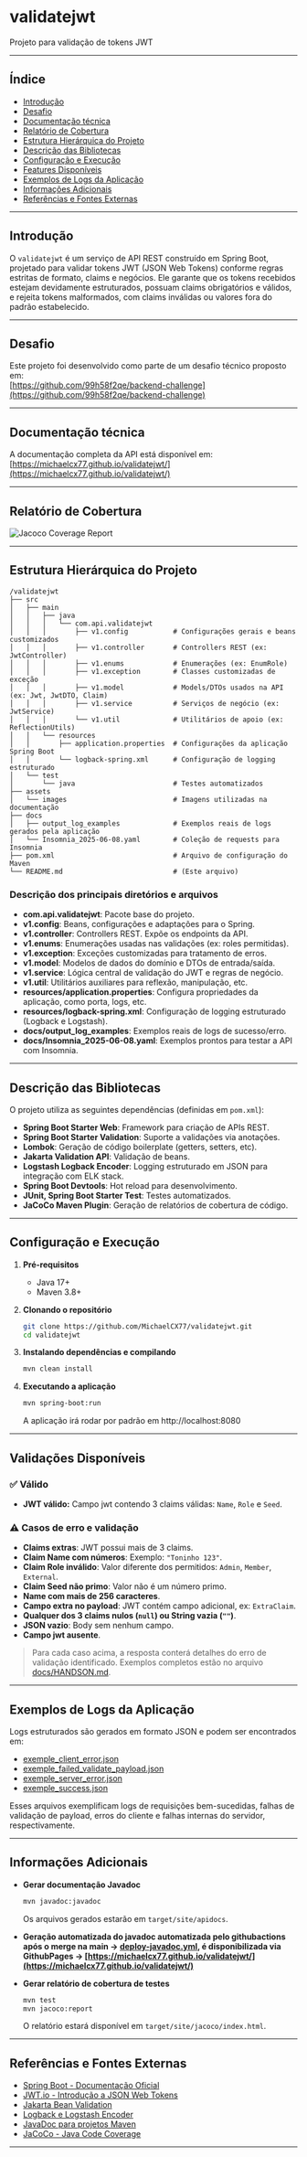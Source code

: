 # validatejwt

Projeto para validação de tokens JWT

---

## Índice

- [Introdução](#introdução)
- [Desafio](#desafio)
- [Documentação técnica](#documentação-técnica)
- [Relatório de Cobertura](#relatório-de-cobertura)
- [Estrutura Hierárquica do Projeto](#estrutura-hierárquica-do-projeto)
- [Descrição das Bibliotecas](#descrição-das-bibliotecas)
- [Configuração e Execução](#configuração-e-execução)
- [Features Disponíveis](#features-disponíveis)
- [Exemplos de Logs da Aplicação](#exemplos-de-logs-da-aplicação)
- [Informações Adicionais](#informações-adicionais)
- [Referências e Fontes Externas](#referências-e-fontes-externas)

---

## Introdução

O `validatejwt` é um serviço de API REST construído em Spring Boot, projetado para validar tokens JWT (JSON Web Tokens) conforme regras estritas de formato, claims e negócios. Ele garante que os tokens recebidos estejam devidamente estruturados, possuam claims obrigatórios e válidos, e rejeita tokens malformados, com claims inválidas ou valores fora do padrão estabelecido.

---

## Desafio

Este projeto foi desenvolvido como parte de um desafio técnico proposto em:  
[https://github.com/99h58f2qe/backend-challenge](https://github.com/99h58f2qe/backend-challenge)

---

## Documentação técnica

A documentação completa da API está disponível em:  
[https://michaelcx77.github.io/validatejwt/](https://michaelcx77.github.io/validatejwt/)

---

## Relatório de Cobertura

![Jacoco Coverage Report](assets/images/jacoco_coverage_report.jpg)

---

## Estrutura Hierárquica do Projeto

```
/validatejwt
├── src
│   ├── main
│   │   ├── java
│   │   │   └── com.api.validatejwt
│   │   │       ├── v1.config           # Configurações gerais e beans customizados
│   │   │       ├── v1.controller       # Controllers REST (ex: JwtController)
│   │   │       ├── v1.enums            # Enumerações (ex: EnumRole)
│   │   │       ├── v1.exception        # Classes customizadas de exceção
│   │   │       ├── v1.model            # Models/DTOs usados na API (ex: Jwt, JwtDTO, Claim)
│   │   │       ├── v1.service          # Serviços de negócio (ex: JwtService)
│   │   │       └── v1.util             # Utilitários de apoio (ex: ReflectionUtils)
│   │   └── resources
│   │       ├── application.properties  # Configurações da aplicação Spring Boot
│   │       └── logback-spring.xml      # Configuração de logging estruturado
│   └── test
│       └── java                        # Testes automatizados
├── assets
│   └── images                          # Imagens utilizadas na documentação
├── docs
│   ├── output_log_examples             # Exemplos reais de logs gerados pela aplicação
│   └── Insomnia_2025-06-08.yaml        # Coleção de requests para Insomnia
├── pom.xml                             # Arquivo de configuração do Maven
└── README.md                           # (Este arquivo)
```

### Descrição dos principais diretórios e arquivos

- **com.api.validatejwt**: Pacote base do projeto.
- **v1.config**: Beans, configurações e adaptações para o Spring.
- **v1.controller**: Controllers REST. Expõe os endpoints da API.
- **v1.enums**: Enumerações usadas nas validações (ex: roles permitidas).
- **v1.exception**: Exceções customizadas para tratamento de erros.
- **v1.model**: Modelos de dados do domínio e DTOs de entrada/saída.
- **v1.service**: Lógica central de validação do JWT e regras de negócio.
- **v1.util**: Utilitários auxiliares para reflexão, manipulação, etc.
- **resources/application.properties**: Configura propriedades da aplicação, como porta, logs, etc.
- **resources/logback-spring.xml**: Configuração de logging estruturado (Logback e Logstash).
- **docs/output_log_examples**: Exemplos reais de logs de sucesso/erro.
- **docs/Insomnia_2025-06-08.yaml**: Exemplos prontos para testar a API com Insomnia.

---

## Descrição das Bibliotecas

O projeto utiliza as seguintes dependências (definidas em `pom.xml`):

- **Spring Boot Starter Web**: Framework para criação de APIs REST.
- **Spring Boot Starter Validation**: Suporte a validações via anotações.
- **Lombok**: Geração de código boilerplate (getters, setters, etc).
- **Jakarta Validation API**: Validação de beans.
- **Logstash Logback Encoder**: Logging estruturado em JSON para integração com ELK stack.
- **Spring Boot Devtools**: Hot reload para desenvolvimento.
- **JUnit, Spring Boot Starter Test**: Testes automatizados.
- **JaCoCo Maven Plugin**: Geração de relatórios de cobertura de código.

---

## Configuração e Execução

1. **Pré-requisitos**
   - Java 17+
   - Maven 3.8+

2. **Clonando o repositório**
   ```bash
   git clone https://github.com/MichaelCX77/validatejwt.git
   cd validatejwt
   ```

3. **Instalando dependências e compilando**
   ```bash
   mvn clean install
   ```

4. **Executando a aplicação**
   ```bash
   mvn spring-boot:run
   ```
   A aplicação irá rodar por padrão em http://localhost:8080

---

## Validações Disponíveis

### ✅ Válido  
- **JWT válido:** Campo jwt contendo 3 claims válidas: `Name`, `Role` e `Seed`.  

### ⚠️ Casos de erro e validação
- **Claims extras**: JWT possui mais de 3 claims.
- **Claim Name com números**: Exemplo: `"Toninho 123"`.
- **Claim Role inválido**: Valor diferente dos permitidos: `Admin`, `Member`, `External`.
- **Claim Seed não primo**: Valor não é um número primo.
- **Name com mais de 256 caracteres**.
- **Campo extra no payload**: JWT contém campo adicional, ex: `ExtraClaim`.
- **Qualquer dos 3 claims nulos (`null`) ou String vazia (`""`)**.
- **JSON vazio**: Body sem nenhum campo.
- **Campo jwt ausente**.

> Para cada caso acima, a resposta conterá detalhes do erro de validação identificado. Exemplos completos estão no arquivo [docs/HANDSON.md](docs/HANDSON.md).

---

## Exemplos de Logs da Aplicação

Logs estruturados são gerados em formato JSON e podem ser encontrados em:

- [exemple_client_error.json](docs/output_log_examples/exemple_client_error.json)  
- [exemple_failed_validate_payload.json](docs/output_log_examples/exemple_failed_validate_payload.json)  
- [exemple_server_error.json](docs/output_log_examples/exemple_server_error.json)  
- [exemple_success.json](docs/output_log_examples/exemple_success.json)  

Esses arquivos exemplificam logs de requisições bem-sucedidas, falhas de validação de payload, erros do cliente e falhas internas do servidor, respectivamente.

---

## Informações Adicionais

- **Gerar documentação Javadoc**
  ```bash
  mvn javadoc:javadoc
  ```
  Os arquivos gerados estarão em `target/site/apidocs`.
- **Geração automatizada do javadoc automatizada pelo githubactions após o merge na main -> [deploy-javadoc.yml](.github/workflows/deploy-javadoc.yml), é disponibilizada via GithubPages -> [https://michaelcx77.github.io/validatejwt/](https://michaelcx77.github.io/validatejwt/)**

- **Gerar relatório de cobertura de testes**
  ```bash
  mvn test
  mvn jacoco:report
  ```
  O relatório estará disponível em `target/site/jacoco/index.html`.

---

## Referências e Fontes Externas

- [Spring Boot - Documentação Oficial](https://spring.io/projects/spring-boot)
- [JWT.io - Introdução a JSON Web Tokens](https://jwt.io/introduction)
- [Jakarta Bean Validation](https://beanvalidation.org/)
- [Logback e Logstash Encoder](https://github.com/logstash/logstash-logback-encoder)
- [JavaDoc para projetos Maven](https://maven.apache.org/plugins/maven-javadoc-plugin/)
- [JaCoCo - Java Code Coverage](https://www.jacoco.org/jacoco/)

---

